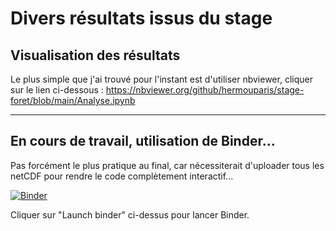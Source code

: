 # Divers résultats issus du stage 

## Visualisation des résultats
Le plus simple que j'ai trouvé pour l'instant est d'utiliser nbviewer, cliquer sur le lien ci-dessous :
https://nbviewer.org/github/hermouparis/stage-foret/blob/main/Analyse.ipynb

_____________________________________________________________

## En cours de travail, utilisation de Binder...
Pas forcément le plus pratique au final, car nécessiterait d'uploader tous les netCDF pour rendre le code complètement interactif...

[![Binder](https://mybinder.org/badge_logo.svg)](https://mybinder.org/v2/gh/hermouparis/stage-foret/main?labpath=Analyse.ipynb)

Cliquer sur "Launch binder" ci-dessus pour lancer Binder.
